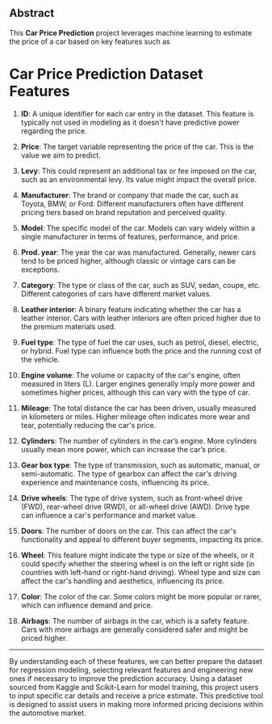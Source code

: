 ## Abstract

This **Car Price Prediction** project leverages machine learning to estimate the price of a car based on key features such as 
# Car Price Prediction Dataset Features

1. **ID**: A unique identifier for each car entry in the dataset. This feature is typically not used in modeling as it doesn't have predictive power regarding the price.

2. **Price**: The target variable representing the price of the car. This is the value we aim to predict.

3. **Levy**: This could represent an additional tax or fee imposed on the car, such as an environmental levy. Its value might impact the overall price.

4. **Manufacturer**: The brand or company that made the car, such as Toyota, BMW, or Ford. Different manufacturers often have different pricing tiers based on brand reputation and perceived quality.

5. **Model**: The specific model of the car. Models can vary widely within a single manufacturer in terms of features, performance, and price.

6. **Prod. year**: The year the car was manufactured. Generally, newer cars tend to be priced higher, although classic or vintage cars can be exceptions.

7. **Category**: The type or class of the car, such as SUV, sedan, coupe, etc. Different categories of cars have different market values.

8. **Leather interior**: A binary feature indicating whether the car has a leather interior. Cars with leather interiors are often priced higher due to the premium materials used.

9. **Fuel type**: The type of fuel the car uses, such as petrol, diesel, electric, or hybrid. Fuel type can influence both the price and the running cost of the vehicle.

10. **Engine volume**: The volume or capacity of the car's engine, often measured in liters (L). Larger engines generally imply more power and sometimes higher prices, although this can vary with the type of car.

11. **Mileage**: The total distance the car has been driven, usually measured in kilometers or miles. Higher mileage often indicates more wear and tear, potentially reducing the car's price.

12. **Cylinders**: The number of cylinders in the car’s engine. More cylinders usually mean more power, which can increase the car’s price.

13. **Gear box type**: The type of transmission, such as automatic, manual, or semi-automatic. The type of gearbox can affect the car's driving experience and maintenance costs, influencing its price.

14. **Drive wheels**: The type of drive system, such as front-wheel drive (FWD), rear-wheel drive (RWD), or all-wheel drive (AWD). Drive type can influence a car's performance and market value.

15. **Doors**: The number of doors on the car. This can affect the car's functionality and appeal to different buyer segments, impacting its price.

16. **Wheel**: This feature might indicate the type or size of the wheels, or it could specify whether the steering wheel is on the left or right side (in countries with left-hand or right-hand driving). Wheel type and size can affect the car's handling and aesthetics, influencing its price.

17. **Color**: The color of the car. Some colors might be more popular or rarer, which can influence demand and price.

18. **Airbags**: The number of airbags in the car, which is a safety feature. Cars with more airbags are generally considered safer and might be priced higher.

---

By understanding each of these features, we can better prepare the dataset for regression modeling, selecting relevant features and engineering new ones if necessary to improve the prediction accuracy.
 Using a dataset sourced from Kaggle and Scikit-Learn for model training, this project users to input specific car details and receive a price estimate. This predictive tool is designed to assist users in making more informed pricing decisions within the automotive market.
